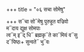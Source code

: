 +++
title = "०६ सचा सोमेषु"

+++
स᳓चा सो᳓मेषु पुरुहूत वज्रिवो  
म᳓दाय द्युक्ष सोमपाः  
त्व᳓म् इ᳓द् धि᳓ ब्रह्मकृ᳓ते का᳓मियं व᳓सु  
द᳓यिष्ठः+ सुन्वते᳓ भु᳓वः
